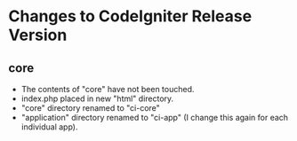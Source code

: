 Changes to CodeIgniter Release Version
======================================

core
----

* The contents of "core" have not been touched.
* index.php placed in new "html" directory.
* "core" directory renamed to "ci-core"
* "application" directory renamed to "ci-app" (I change this again for each individual app).